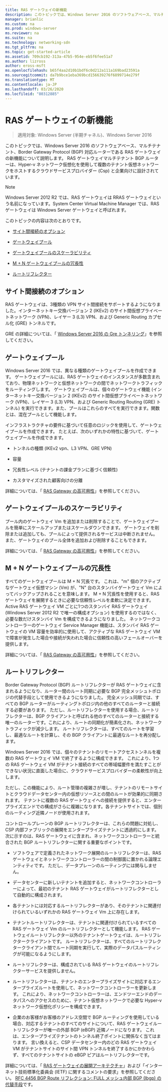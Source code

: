 ```yaml
---
title: RAS ゲートウェイの新機能
description: このトピックでは、Windows Server 2016 のソフトウェアベース、マルチテナント、Border Gateway Protocol (BGP) 対応ルーターである RAS ゲートウェイの新機能について説明します。
manager: brianlic
ms.custom: na
ms.prod: windows-server
ms.reviewer: na
ms.suite: na
ms.technology: networking-sdn
ms.tgt_pltfrm: na
ms.topic: get-started-article
ms.assetid: 709cb192-313a-47b5-954e-eb5f6fee51a7
ms.author: lizross
author: eross-msft
ms.openlocfilehash: b65f4aa2d10b1bdf6c0d212a111a169bad23591a
ms.sourcegitcommit: da7b9bce1eba369bcd156639276f6899714e279f
ms.translationtype: MT
ms.contentlocale: ja-JP
ms.lasthandoff: 03/26/2020
ms.locfileid: "80312885"
---
```

# <a name="whats-new-in-ras-gateway"></a>RAS ゲートウェイの新機能

>適用対象: Windows Server (半期チャネル)、Windows Server 2016

このトピックでは、Windows Server 2016 のソフトウェアベース、マルチテナント、Border Gateway Protocol (BGP) 対応ルーターである RAS ゲートウェイの新機能について説明します。 RAS ゲートウェイマルチテナント BGP ルーターは、Hyper-v ネットワーク仮想化を使用して複数のテナント仮想ネットワークをホストするクラウドサービスプロバイダー (Csp) と企業向けに設計されています。  
  
> [!NOTE]  
> Windows Server 2012 R2 では、RAS ゲートウェイは RRAS ゲートウェイという名前になっています。System Center Virtual Machine Manager では、RAS ゲートウェイは Windows Server ゲートウェイと呼ばれます。  
  
このトピックの内容は次のとおりです。  
  
-   [サイト間接続のオプション](#bkmk_s2s)  
  
-   [ゲートウェイプール](#bkmk_pools)  
  
-   [ゲートウェイプールのスケーラビリティ](#bkmk_gps)  
  
-   [M + N ゲートウェイプールの冗長性](#bkmk_m)  
  
-   [ルートリフレクター](#bkmk_rr)  
  
## <a name="site-to-site-connectivity-options"></a><a name="bkmk_s2s"></a>サイト間接続のオプション  
RAS ゲートウェイは、3種類の VPN サイト間接続をサポートするようになりました。インターネットキー交換バージョン 2 (IKEv2) のサイト間仮想プライベートネットワーク (VPN)、レイヤー 3 (L3) VPN、および Generic Routing カプセル化 (GRE) トンネルです。  
  
GRE の詳細については、「 [Windows Server 2016 の Gre トンネリング](../../../../remote/remote-access/ras-gateway/gre-tunneling-windows-server.md)」を参照してください。  
  
## <a name="gateway-pools"></a><a name="bkmk_pools"></a>ゲートウェイプール  
Windows Server 2016 では、異なる種類のゲートウェイプールを作成できます。 ゲートウェイプールには、RAS ゲートウェイのインスタンスが多数含まれており、物理ネットワークと仮想ネットワークの間でネットワークトラフィックをルーティングします。 ゲートウェイプールは、個々のゲートウェイ機能 (インターネットキー交換バージョン 2 (IKEv2) のサイト間仮想プライベートネットワーク (VPN)、レイヤー 3 (L3) VPN、および Generic Routing Routing (GRE) トンネル) を実行できます。また、プールはこれらのすべてを実行できます。関数とは、混在プールとして機能します。  
  
インフラストラクチャの要件に基づいて任意のロジックを使用して、ゲートウェイプールを作成できます。 たとえば、次のいずれかの特性に基づいて、ゲートウェイプールを作成できます。  
  
-   トンネルの種類 (IKEv2 vpn、L3 VPN、GRE VPN)  
  
-   容量  
  
-   冗長性レベル (テナントの課金プランに基づく信頼性)  
  
-   カスタマイズされた顧客向けの分離  
  
詳細については、「 [RAS Gateway の高可用性](RAS-Gateway-High-Availability.md)」を参照してください。  
  
## <a name="gateway-pool-scalability"></a><a name="bkmk_gps"></a>ゲートウェイプールのスケーラビリティ  
プール内のゲートウェイ Vm を追加または削除することで、ゲートウェイプールを簡単にスケールアップまたはスケールダウンできます。 ゲートウェイを削除または追加しても、プールによって提供されるサービスは中断されません。 また、ゲートウェイのプール全体を追加および削除することもできます。  
  
詳細については、「 [RAS Gateway の高可用性](RAS-Gateway-High-Availability.md)」を参照してください。  
  
## <a name="mn-gateway-pool-redundancy"></a><a name="bkmk_m"></a>M + N ゲートウェイプールの冗長性  
すべてのゲートウェイプールは M + N 冗長です。 これは、"m" 個のアクティブなゲートウェイ仮想マシン (Vm) が、"N" 台のスタンバイゲートウェイ Vm によってバックアップされることを意味します。 M + N 冗長性を使用すると、RAS ゲートウェイを展開するときに必要な信頼性レベルを柔軟に決定できます。 Active RAS ゲートウェイ VM ごとに1つのスタンバイ RAS ゲートウェイ (Windows Server 2012 R2 で唯一の構成オプション) を使用するのではなく、必要な数だけスタンバイ Vm を構成できるようになりました。 ネットワークコントローラーのゲートウェイ Service Manager 機能は、スタンバイ RAS ゲートウェイの VM 容量を効率的に使用して、アクティブな RAS ゲートウェイ VM で障害が発生した場合や接続が失われた場合に信頼性の高いフェールオーバーを提供します。  
  
詳細については、「 [RAS Gateway の高可用性](RAS-Gateway-High-Availability.md)」を参照してください。  
  
## <a name="route-reflector"></a><a name="bkmk_rr"></a>ルートリフレクター  
Border Gateway Protocol (BGP) ルートリフレクターが RAS ゲートウェイに含まれるようになり、ルーター間のルート同期に必要な BGP 完全メッシュトポロジの代替手段として使用できるようになりました。 完全メッシュ同期では、すべての BGP ルーターがルーティングトポロジ内の他のすべてのルーターと接続する必要があります。 ただし、ルートリフレクターを使用する場合、ルートリフレクターは、BGP クライアントと呼ばれる他のすべてのルーターと接続する唯一のルーターです。これにより、ルートの同期化が簡素化され、ネットワークトラフィックが減少します。 ルートリフレクターは、すべてのルートを学習し、最適なルートを計算し、その BGP クライアントに最適なルートを再分配します。  
  
Windows Server 2016 では、個々のテナントのリモートアクセストンネルを複数の RAS ゲートウェイ VM で終了するように構成できます。 これにより、1つの RAS ゲートウェイ VM がテナント接続のすべての帯域幅要件を満たすことができない状況に直面した場合に、クラウドサービスプロバイダーの柔軟性が向上します。  
  
ただし、この機能により、ルート管理の複雑さが増し、テナントのリモートサイトとクラウドデータセンター内の仮想リソースとの間のルートが効果的に同期されます。 テナントに複数の RAS ゲートウェイへの接続を提供すると、エンタープライズエンドでの構成がさらに複雑になります。各テナントサイトでは、個別のルーティング近隣ノードが使用されます。  
  
コントロールプレーンの BGP ルートリフレクターは、これらの問題に対処し、CSP 内部ファブリックの展開をエンタープライズテナントに透過的にします。 次に示すのは、RAS ゲートウェイに含まれ、ネットワークコントローラーと統合された BGP ルートリフレクターに関する重要なポイントです。  
  
-   ソフトウェアで定義されたネットワーク展開のルートリフレクターは、RAS ゲートウェイとネットワークコントローラーの間の制御面に置かれる論理エンティティです。 ただし、データプレーンのルーティングには関与しません。  
  
-   データセンターに新しいテナントを追加すると、ネットワークコントローラーによって、最初のテナント RAS ゲートウェイがルートリフレクターとして自動的に構成されます。  
  
-   各テナントには対応するルートリフレクターがあり、そのテナントに関連付けられているいずれかの RAS ゲートウェイ Vm 上に存在します。  
  
-   テナントルートリフレクターは、テナントに関連付けられているすべての RAS ゲートウェイ Vm のルートリフレクターとして機能します。 RAS ゲートウェイルートリフレクター以外のテナントゲートウェイは、ルートリフレクタークライアントです。 ルートリフレクターは、すべてのルートリフレクタークライアント間でルート同期を実行して、実際のデータパスルーティングが可能になるようにします。  
  
-   ルートリフレクターは、構成されている RAS ゲートウェイのルートリフレクターサービスを提供しません。  
  
-   ルートリフレクターは、テナントのエンタープライズサイトに対応するエンタープライズルートを使用して、ネットワークコントローラーを更新します。 これにより、ネットワークコントローラーは、エンドツーエンドのデータパスへのアクセスのために、テナント仮想ネットワークで必要な Hyper-v ネットワーク仮想化ポリシーを構成できます。  
  
-   企業のお客様がお客様のアドレス空間で BGP ルーティングを使用している場合、対応するテナントのすべてのサイトについて、RAS ゲートウェイルートリフレクターが唯一の外部 BGP (eBGP) 近隣ノードになります。 これは、エンタープライズテナントのトンネル終了ポイントに関係なく当てはまります。 言い換えると、CSP データセンター内のどの RAS ゲートウェイ VM がテナントサイトのサイト間 VPN トンネルを終了するかにかかわらず、すべてのテナントサイトの eBGP ピアはルートリフレクターです。  
  
詳細については、「 [RAS ゲートウェイの展開アーキテクチャ](RAS-Gateway-Deployment-Architecture.md)」および「インターネット技術標準化委員会 (IETF) に関するコメントの要求」を参照してください。 [RFC 4456 BGP Route リフレクション: FULL メッシュ内部 BGP (Ibgp) の代替手段](https://tools.ietf.org/html/rfc4456)です。  
  


